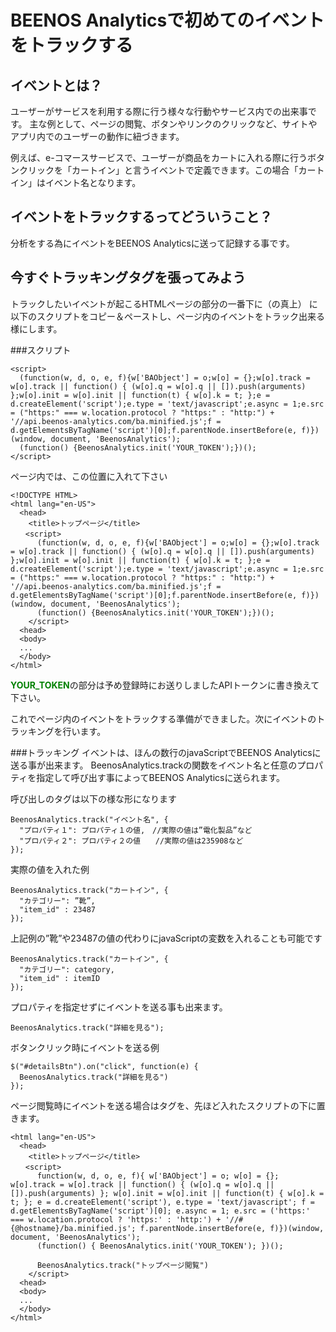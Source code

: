 # BEENOS Analyticsで初めてのイベントをトラックする

## イベントとは？
ユーザーがサービスを利用する際に行う様々な行動やサービス内での出来事です。
主な例として、ページの閲覧、ボタンやリンクのクリックなど、サイトやアプリ内でのユーザーの動作に紐づきます。

例えば、e-コマースサービスで、ユーザーが商品をカートに入れる際に行うボタンクリックを「カートイン」と言うイベントで定義できます。この場合「カートイン」はイベント名となります。

## イベントをトラックするってどういうこと？
分析をする為にイベントをBEENOS Analyticsに送って記録する事です。


## 今すぐトラッキングタグを張ってみよう
トラックしたいイベントが起こるHTMLページの<head>部分の一番下に（</head>の真上）
に以下のスクリプトをコピー＆ペーストし、ページ内のイベントをトラック出来る様にします。

###スクリプト
```
<script>
  (function(w, d, o, e, f){w['BAObject'] = o;w[o] = {};w[o].track = w[o].track || function() { (w[o].q = w[o].q || []).push(arguments) };w[o].init = w[o].init || function(t) { w[o].k = t; };e = d.createElement('script');e.type = 'text/javascript';e.async = 1;e.src = ("https:" === w.location.protocol ? "https:" : "http:") + '//api.beenos-analytics.com/ba.minified.js';f = d.getElementsByTagName('script')[0];f.parentNode.insertBefore(e, f)})(window, document, 'BeenosAnalytics');
  (function() {BeenosAnalytics.init('YOUR_TOKEN');})();
</script>
```

ページ内では、この位置に入れて下さい
```
<!DOCTYPE HTML>
<html lang="en-US">
  <head>
    <title>トップページ</title>
　　<script>
      (function(w, d, o, e, f){w['BAObject'] = o;w[o] = {};w[o].track = w[o].track || function() { (w[o].q = w[o].q || []).push(arguments) };w[o].init = w[o].init || function(t) { w[o].k = t; };e = d.createElement('script');e.type = 'text/javascript';e.async = 1;e.src = ("https:" === w.location.protocol ? "https:" : "http:") + '//api.beenos-analytics.com/ba.minified.js';f = d.getElementsByTagName('script')[0];f.parentNode.insertBefore(e, f)})(window, document, 'BeenosAnalytics');
      (function() {BeenosAnalytics.init('YOUR_TOKEN');})();
    </script>
  <head>
  <body>
  ...
  </body>
</html>
```

<b><font color='green'>YOUR_TOKEN</font></b>の部分は予め登録時にお送りしましたAPIトークンに書き換えて下さい。

これでページ内のイベントをトラックする準備ができました。次にイベントのトラッキングを行います。

###トラッキング
イベントは、ほんの数行のjavaScriptでBEENOS Analyticsに送る事が出来ます。
BeenosAnalytics.trackの関数をイベント名と任意のプロパティを指定して呼び出す事によってBEENOS Analyticsに送られます。

呼び出しのタグは以下の様な形になります
```
BeenosAnalytics.track("イベント名", {
  "プロパティ１": プロパティ１の値,　//実際の値は”電化製品”など
  "プロパティ２": プロパティ２の値　　//実際の値は235908など
});
```

実際の値を入れた例
```
BeenosAnalytics.track("カートイン", {
  "カテゴリー": ”靴”,
  "item_id" : 23487
});
```

上記例の”靴”や23487の値の代わりにjavaScriptの変数を入れることも可能です
```
BeenosAnalytics.track("カートイン", {
  "カテゴリー": category,
  "item_id" : itemID
});
```

プロパティを指定せずにイベントを送る事も出来ます。
```
BeenosAnalytics.track("詳細を見る");
```

ボタンクリック時にイベントを送る例
```
$("#detailsBtn").on("click", function(e) {
  BeenosAnalytics.track("詳細を見る")
});
```

ページ閲覧時にイベントを送る場合はタグを、先ほど入れたスクリプトの下に置きます。
```
<html lang="en-US">
  <head>
    <title>トップページ</title>
　　<script>
      function(w, d, o, e, f){ w['BAObject'] = o; w[o] = {}; w[o].track = w[o].track || function() { (w[o].q = w[o].q || []).push(arguments) }; w[o].init = w[o].init || function(t) { w[o].k = t; }; e = d.createElement('script'), e.type = 'text/javascript'; f = d.getElementsByTagName('script')[0]; e.async = 1; e.src = ('https:' === w.location.protocol ? 'https:' : 'http:') + '//#{@hostname}/ba.minified.js'; f.parentNode.insertBefore(e, f)})(window, document, 'BeenosAnalytics');
      (function() { BeenosAnalytics.init('YOUR_TOKEN'); })();

      BeenosAnalytics.track("トップページ閲覧")
    </script>
  <head>
  <body>
  ...
  </body>
</html>
```
